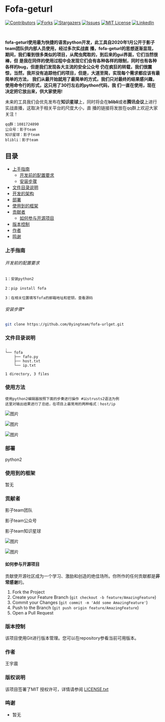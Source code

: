 

# Fofa-geturl

<!-- PROJECT SHIELDS -->

[![Contributors][contributors-shield]][contributors-url]
[![Forks][forks-shield]][forks-url]
[![Stargazers][stars-shield]][stars-url]
[![Issues][issues-shield]][issues-url]
[![MIT License][license-shield]][license-url]
[![LinkedIn][linkedin-shield]][linkedin-url]

<!-- PROJECT LOGO -->
<br />

</p>


**fofa-geturl使用最为快捷的语言python开发，此工具自2020年1月公开于影子team团队供内部人员使用，经过多次实战直**
**播，fofa-geturl的思想逐渐显现，期间，我们看到很多类似的项目，从爬虫爬取的，到后来的gui界面，它们当然很棒，但**
**是我在同伴的使用过程中会发现它们会有各种各样的限制，同时也有各种各样的bug，但是我们发现各大主流的安全公众号**
**仍在疯狂的转载，我们很震惊，当然，我并没有追踪他们的项目，但是，大道至简，实现每个需求都应该有最简单的方法，**
**我们从最开始就用了最简单的方式，我们只对最终的结果感兴趣，使用命令行的形式，这只用了30行左右的python代码，我
们一直在使用，现在决定把它放出来，供大家使用!**



未来的工具我们会优先发布在**知识星球**上，同时将会在**blibli**或者**腾讯会议**上进行实战直播，这取决于相关平台的尺度大小，直
播的链接将发放在qq群上欢迎大家关注！

```
qq群：1081724890
公众号：影子team
知识星球：影子team
blibli：影子team
```

## 目录

- [上手指南](#上手指南)
  - [开发前的配置要求](#开发前的配置要求)
  - [安装步骤](#安装步骤)
- [文件目录说明](#文件目录说明)
- [开发的架构](#开发的架构)
- [部署](#部署)
- [使用到的框架](#使用到的框架)
- [贡献者](#贡献者)
  - [如何参与开源项目](#如何参与开源项目)
- [版本控制](#版本控制)
- [作者](#作者)
- [鸣谢](#鸣谢)

### 上手指南





###### 开发前的配置要求

```
1：安装python2
```

```
2：pip install fofa
```

```
3：在相关位置填写fofa的邮箱地址和密钥，查看源码 
```



###### *安装步骤**

```sh
git clone https://github.com/0yingteam/fofa-urlget.git
```

### 文件目录说明

```
.
└── fofa
    ├── fafo.py
    ├── host.txt
    └── ip.txt

1 directory, 3 files
```





### 使用方法

```
使用python2编辑器按照下面的步奏进行操作 #以strusts2语法为例
这里对输出结果进行了总结，在项目上最常用的两种格式：host/ip
```
![图片](https://user-images.githubusercontent.com/61936554/136323262-b304397b-4dc0-4525-899c-02cee4cb934c.png)

![图片](https://user-images.githubusercontent.com/61936554/136323446-5214ce95-21c3-4461-adc9-a2ea4ec0bfda.png)

![图片](https://user-images.githubusercontent.com/61936554/136323478-14eda33e-23cb-4f06-b71f-4caf5b751be0.png)

### 部署

python2

### 使用到的框架

暂无

### 贡献者

影子team团队

影子team公众号

影子team知识星球

![图片](https://user-images.githubusercontent.com/61936554/136323628-5fc45e84-297a-41f0-a3dd-b324212a78b1.png)

![图片](https://user-images.githubusercontent.com/61936554/136323606-52904638-177b-415f-bbad-1842a1cf8149.png)



#### 如何参与开源项目

贡献使开源社区成为一个学习、激励和创造的绝佳场所。你所作的任何贡献都是**非常感谢**的。


1. Fork the Project
2. Create your Feature Branch (`git checkout -b feature/AmazingFeature`)
3. Commit your Changes (`git commit -m 'Add some AmazingFeature'`)
4. Push to the Branch (`git push origin feature/AmazingFeature`)
5. Open a Pull Request



### 版本控制

该项目使用Git进行版本管理。您可以在repository参看当前可用版本。

### 作者

王宇晨


### 版权说明

该项目签署了MIT 授权许可，详情请参阅 [LICENSE.txt](https://github.com/0yingteam/testwyc/blob/master/LICENSE.txt)

### 鸣谢

- 暂无

<!-- links -->

[your-project-path]:0yingteam/testwyc
[contributors-shield]: https://img.shields.io/github/contributors/0yingteam/testwyc.svg?style=flat-square
[contributors-url]: https://github.com/0yingteam/testwyc/graphs/contributors
[forks-shield]: https://img.shields.io/github/forks/0yingteam/testwyc.svg?style=flat-square
[forks-url]: https://github.com/0yingteam/testwyc/network/members
[stars-shield]: https://img.shields.io/github/stars/0yingteam/testwyc.svg?style=flat-square
[stars-url]: https://github.com/0yingteam/testwyc/stargazers
[issues-shield]: https://img.shields.io/github/issues/0yingteam/testwyc.svg?style=flat-square
[issues-url]: https://img.shields.io/github/issues/0yingteam/testwyc.svg
[license-shield]: https://img.shields.io/github/license/0yingteam/testwyc.svg?style=flat-square
[license-url]: https://github.com/0yingteam/testwyc/blob/master/LICENSE.txt
[linkedin-shield]: https://img.shields.io/badge/-LinkedIn-black.svg?style=flat-square&logo=linkedin&colorB=555
[linkedin-url]: https://linkedin.com/in/0yingteam



